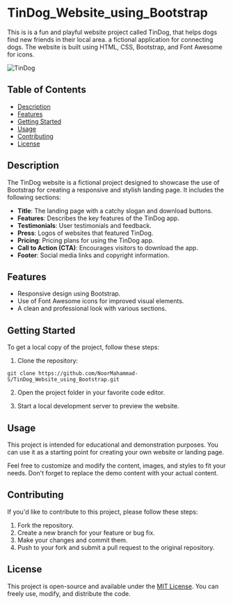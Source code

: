 # TinDog_Website_using_Bootstrap
This is is a fun and playful website project called TinDog, that helps dogs find new friends in their local area. a fictional application for connecting dogs. 
The website is built using HTML, CSS, Bootstrap, and Font Awesome for icons.


![TinDog](images)

## Table of Contents

- [Description](#description)
- [Features](#features)
- [Getting Started](#getting-started)
- [Usage](#usage)
- [Contributing](#contributing)
- [License](#license)

## Description

The TinDog website is a fictional project designed to showcase the use of Bootstrap for creating a responsive and stylish landing page. It includes the following sections:

- **Title**: The landing page with a catchy slogan and download buttons.
- **Features**: Describes the key features of the TinDog app.
- **Testimonials**: User testimonials and feedback.
- **Press**: Logos of websites that featured TinDog.
- **Pricing**: Pricing plans for using the TinDog app.
- **Call to Action (CTA)**: Encourages visitors to download the app.
- **Footer**: Social media links and copyright information.

## Features

- Responsive design using Bootstrap.
- Use of Font Awesome icons for improved visual elements.
- A clean and professional look with various sections.

## Getting Started

To get a local copy of the project, follow these steps:

1. Clone the repository:

```shell
git clone https://github.com/NoorMahammad-S/TinDog_Website_using_Bootstrap.git
```

2. Open the project folder in your favorite code editor.

3. Start a local development server to preview the website.

## Usage

This project is intended for educational and demonstration purposes. You can use it as a starting point for creating your own website or landing page.

Feel free to customize and modify the content, images, and styles to fit your needs. Don't forget to replace the demo content with your actual content.

## Contributing

If you'd like to contribute to this project, please follow these steps:

1. Fork the repository.
2. Create a new branch for your feature or bug fix.
3. Make your changes and commit them.
4. Push to your fork and submit a pull request to the original repository.

## License

This project is open-source and available under the [MIT License](LICENSE). You can freely use, modify, and distribute the code.
